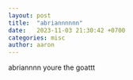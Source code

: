 ```yaml
---
layout: post
title:  "abriannnnnn"
date:   2023-11-03 21:30:42 +0700
categories: misc
author: aaron
---
```


abriannnn youre the goattt